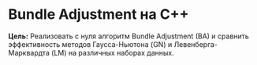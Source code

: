 # Bundle Adjustment на C++

**Цель:** Реализовать с нуля алгоритм Bundle Adjustment (BA) и сравнить эффективность методов Гаусса-Ньютона (GN) и Левенберга-Марквардта (LM) на различных наборах данных.
